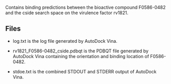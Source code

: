 Contains binding predictions between the bioactive compound F0586-0482 and the cside search space on the virulence factor rv1821.

## Files

- log.txt is the log file generated by AutoDock Vina.

- rv1821_F0586-0482_cside.pdbqt is the PDBQT file generated by AutoDock Vina containing the orientation and binding location of F0586-0482.

- stdoe.txt is the combined STDOUT and STDERR output of AutoDock Vina.

